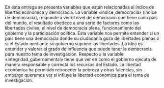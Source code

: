 En esta entrega se presenta variables que están relacionadas al índice de libertad económica y democracia.
La variable «indice_democracia» (índice de democracia), responde a ver el nivel de democracia que tiene cada país del mundo, el resultado obedece a una serie de factores como las libertades civiles, el nivel de democracia plena, funcionamiento del gobierno y la participación política. Esta variable nos permite entender si un país tiene una democracia donde su ciudadanía goza de libertades plenas o si el Estado mediante su gobierno suprime las libertades. La idea es entender y valorar el grado de influencia que puede tener la democracia para nuestro tema de investigación.
Respecto a la variable «integridad_gubernamental» tiene que ver en como el gobierno ejecuta de manera responsable y correcta los recursos del Estado. La libertad económica ha permitido retroceder la pobreza y otras falencias, sin embargo queremos ver si influye la libertad económica para el tema de investigación.
